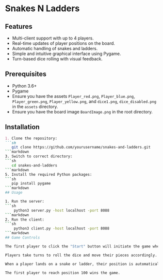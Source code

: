 # Snakes N Ladders

## Features

- Multi-client support with up to 4 players.
- Real-time updates of player positions on the board.
- Automatic handling of snakes and ladders.
- Simple and intuitive graphical interface using Pygame.
- Turn-based dice rolling with visual feedback.

## Prerequisites

- Python 3.6+
- Pygame
- Ensure you have the assets `Player_red.png`, `Player_blue.png`, `Player_green.png`, `Player_yellow.png`, and `dice1.png`, `dice_disabled.png` in the `assets` directory.
- Ensure you have the board image `BoardImage.png` in the root directory.

## Installation
```markdown
1. Clone the repository:
```sh
   git clone https://github.com/yourusername/snakes-and-ladders.git
```markdown
3. Switch to correct directory:
```sh
   cd snakes-and-ladders
```markdown
5. Install the required Python packages:
```sh
   pip install pygame
```markdown
## Usage

1. Run the server:
```sh
    python3 server.py -host localhost -port 8088
```markdown
2. Run the client:
```sh
    python3 client.py -host localhost -port 8088
```markdown
## Game Controls

The first player to click the "Start" button will initiate the game when the minimum number of players is connected.

Players take turns to roll the dice and move their pieces accordingly.

When a player lands on a snake or ladder, their position is automatically updated.

The first player to reach position 100 wins the game.
